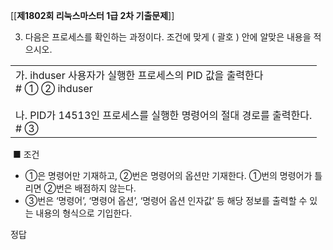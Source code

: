 [[__제1802회 리눅스마스터 1급 2차 기출문제__]]

3. 다음은 프로세스를 확인하는 과정이다. 조건에 맞게 ( 괄호 ) 안에 알맞은 내용을 적으시오.

|   |
|---|
|가. ihduser 사용자가 실행한 프로세스의 PID 값을 출력한다  <br># ① ② ihduser  <br>  <br>나. PID가 14513인 프로세스를 실행한 명령어의 절대 경로를 출력한다.  <br># ③|

 ■ 조건  
- ①은 명령어만 기재하고, ②번은 명령어의 옵션만 기재한다. ①번의 명령어가 틀리면 ②번은 배점하지 않는다.  
- ③번은 ‘명령어’, ‘명령어 옵션’, ‘명령어 옵션 인자값’ 등 해당 정보를 출력할 수 있는 내용의 형식으로 기입한다.

정답


